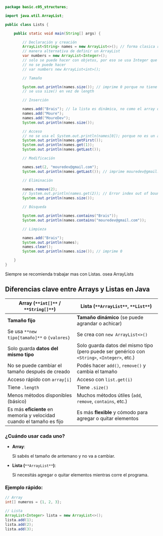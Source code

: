 ```Java
package basic.c05_structures;

import java.util.ArrayList;

public class Lists {

    public static void main(String[] args) {

        // Declaración y creación
        ArrayList<String> names = new ArrayList<>(); // forma clasica robusta
        // manera alternativa de definir un ArrayList
        var numbers = new ArrayList<Integer>();
        // solo se puede hacer con objetos, por eso se usa Integer que contiene todos los primitivos (osea int)
        // no se puede hacer
        // var numbers new ArrayList<int>();

        // Tamaño

        System.out.println(names.size()); // imprime 0 porque no tiene elementos
        // se usa size() en vez de length

        // Inserción

        names.add("Brais"); // la lista es dinámica, no como el array que tenia tamaño fijo
        names.add("Moure");
        names.add("MoureDev");
        System.out.println(names.size());

        // Acceso
        // no se usa el System.out.println(names[0]); porque no es un array
        System.out.println(names.getFirst());
        System.out.println(names.get(1));
        System.out.println(names.getLast());

        // Modificación

        names.set(2, "mouredev@gmail.com");
        System.out.println(names.getLast()); // imprime mouredev@gmail.com

        // Eliminación

        names.remove(2);
        // System.out.println(names.get(2)); // Error index out of bounds exception
        System.out.println(names.size());

        // Búsqueda

        System.out.println(names.contains("Brais"));
        System.out.println(names.contains("mouredev@gmail.com"));

        // Limpieza

        names.add("Brais");
        System.out.println(names); 
        names.clear();
        System.out.println(names.size()); // imprime 0

    }
}
```

Siempre se recomienda trabajar mas con Listas. osea ArrayLists

## **Diferencias clave entre Arrays y Listas en Java**

|**Array (**`**int[]**` **/** `**String[]**`**)**|**Lista (**`**ArrayList**`**,** `**List**`**)**|
|---|---|
|**Tamaño fijo**|**Tamaño dinámico** (se puede agrandar o achicar)|
|Se usa `**new tipo[tamaño]**` o `{valores}`|Se crea con `new ArrayList<>()`|
|Solo guarda **datos del mismo tipo**|Solo guarda datos del mismo tipo (pero puede ser genérico con `<String>`, `<Integer>`, etc.)|
|No se puede cambiar el tamaño después de creado|Podés hacer `add()`, `remove()` y cambia el tamaño|
|Acceso rápido con `array[i]`|Acceso con `list.get(i)`|
|Tiene `.length`|Tiene `.size()`|
|Menos métodos disponibles (básico)|Muchos métodos útiles (`add`, `remove`, `contains`, etc.)|
|Es más **eficiente** en memoria y velocidad cuando el tamaño es fijo|Es más **flexible** y cómodo para agregar o quitar elementos|

### **¿Cuándo usar cada uno?**

- **Array**:
    
    Si sabés el tamaño de antemano y no va a cambiar.
    
- **Lista (**`**ArrayList**`**)**:
    
    Si necesitás agregar o quitar elementos mientras corre el programa.
    

### **Ejemplo rápido:**

```Java
// Array
int[] numeros = {1, 2, 3};

// Lista
ArrayList<Integer> lista = new ArrayList<>();
lista.add(1);
lista.add(2);
lista.add(3);
```